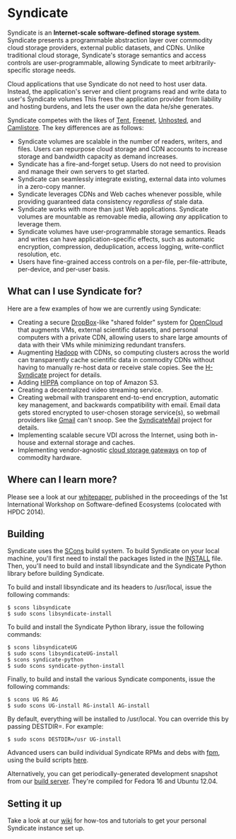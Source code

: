 Syndicate
=========

Syndicate is an **Internet-scale software-defined storage system**.  Syndicate presents a programmable abstraction layer over commodity cloud storage providers, external public datasets, and CDNs.  Unlike traditional cloud storage, Syndicate's storage semantics and access controls are user-programmable, allowing Syndicate to meet arbitrarily-specific storage needs.

Cloud applications that use Syndicate do not need to host user data.  Instead, the application's server and client programs read and write data to user's Syndicate volumes  This frees the application provider from liability and hosting burdens, and lets the user own the data he/she generates.

Syndicate competes with the likes of [Tent](http://tent.io), [Freenet](https://freenetproject.org), [Unhosted](https://unhosted.org), and [Camlistore](https://camlistore.org).  The key differences are as follows:
* Syndicate volumes are scalable in the number of readers, writers, and files.  Users can repurpose cloud storage and CDN accounts to increase storage and bandwidth capacity as demand increases.
* Syndicate has a fire-and-forget setup.  Users do not need to provision and manage their own servers to get started.
* Syndicate can seamlessly integrate existing, external data into volumes in a zero-copy manner.
* Syndicate leverages CDNs and Web caches whenever possible, while providing guaranteed data consistency *regardless of* stale data.
* Syndicate works with more than just Web applications.  Syndicate volumes are mountable as removable media, allowing *any* application to leverage them.
* Syndicate volumes have user-programmable storage semantics.  Reads and writes can have application-specific effects, such as automatic encryption, compression, deduplication, access logging, write-conflict resolution, etc.
* Users have fine-grained access controls on a per-file, per-file-attribute, per-device, and per-user basis.

What can I use Syndicate for?
-----------------------------

Here are a few examples of how we are currently using Syndicate:

* Creating a secure [DropBox](http://www.dropbox.com)-like "shared folder" system for [OpenCloud](http://www.opencloud.us) that augments VMs, external scientific datasets, and personal computers with a private CDN, allowing users to share large amounts of data with their VMs while minimizing redundant transfers.
* Augmenting [Hadoop](http://hadoop.apache.com) with CDNs, so computing clusters across the world can transparently cache scientific data in commodity CDNs without having to manually re-host data or receive stale copies.  See the [H-Syndicate](https://github.com/iychoi/H-Syndicate) project for details.
* Adding [HIPPA](https://en.wikipedia.org/wiki/HIPAA) compliance on top of Amazon S3.
* Creating a decentralized video streaming service.
* Creating webmail with transparent end-to-end encryption, automatic key management, and backwards compatibility with email.  Email data gets stored encrypted to user-chosen storage service(s), so webmail providers like [Gmail](https://mail.google.com) can't snoop.  See the [SyndicateMail](https://github.com/jcnelson/syndicatemail) project for details.
* Implementing scalable secure VDI across the Internet, using both in-house and external storage and caches.
* Implementing vendor-agnostic [cloud storage gateways](https://en.wikipedia.org/wiki/Cloud_storage_gateway) on top of commodity hardware.

Where can I learn more?
-----------------------

Please see a look at our [whitepaper](https://www.cs.princeton.edu/~jcnelson/acm-bigsystem2014.pdf), published in the proceedings of the 1st International Workshop on Software-defined Ecosystems (colocated with HPDC 2014).

Building
--------

Syndicate uses the [SCons](http://www.scons.org/) build system.  To build Syndicate on your local machine, you'll first need to install the packages listed in the [INSTALL](https://github.com/jcnelson/syndicate/blob/master/INSTALL) file.  Then, you'll need to build and install libsyndicate and the Syndicate Python library before building Syndicate.

To build and install libsyndicate and its headers to /usr/local, issue the following commands:

```
$ scons libsyndicate
$ sudo scons libsyndicate-install
```

To build and install the Syndicate Python library, issue the following commands:

```
$ scons libsyndicateUG
$ sudo scons libsyndicateUG-install
$ scons syndicate-python
$ sudo scons syndicate-python-install
```

Finally, to build and install the various Syndicate components, issue the following commands:

```
$ scons UG RG AG
$ sudo scons UG-install RG-install AG-install
```

By default, everything will be installed to /usr/local.  You can override this by passing DESTDIR=.  For example:

```
$ sudo scons DESTDIR=/usr UG-install
```

Advanced users can build individual Syndicate RPMs and debs with [fpm](https://github.com/jordansissel/fpm), using the build scripts [here](https://github.com/jcnelson/syndicate/tree/master/build/chroot).

Alternatively, you can get periodically-generated development snapshot from our [build server](http://www.cs.princeton.edu/~jcnelson/syndicate-nightly/).  They're compiled for Fedora 16 and Ubuntu 12.04.

Setting it up
-------------

Take a look at our [wiki](https://github.com/jcnelson/syndicate/wiki#getting-started) for how-tos and tutorials to get your personal Syndicate instance set up.
